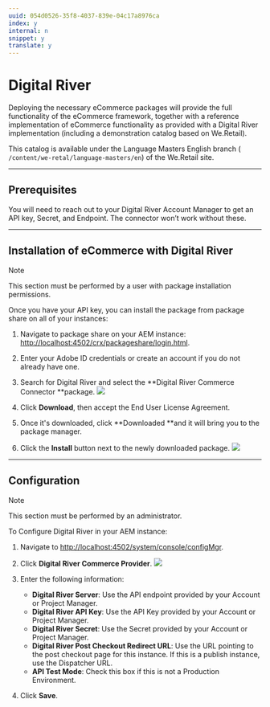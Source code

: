 ```yaml
---
uuid: 054d0526-35f8-4037-839e-04c17a8976ca
index: y
internal: n
snippet: y
translate: y
---
```


# Digital River

Deploying the necessary eCommerce packages will provide the full functionality of the eCommerce framework, together with a reference implementation of eCommerce functionality as provided with a Digital River implementation (including a demonstration catalog based on We.Retail).

This catalog is available under the Language Masters English branch ( `/content/we-retal/language-masters/en`) of the We.Retail site.

---

## Prerequisites
You will need to reach out to your Digital River Account Manager to get an API key, Secret, and Endpoint. The connector won’t work without these.

---

## Installation of eCommerce with Digital River

>[!NOTE]
>
><p>This section must be performed by a user with package installation permissions.</p> 
Once you have your API key, you can install the package from package share on all of your instances:

1. Navigate to package share on your AEM instance: [http://localhost:4502/crx/packageshare/login.html](http://localhost:4502/crx/packageshare/login.html).

1. Enter your Adobe ID credentials or create an account if you do not already have one.

1. Search for Digital River and select the **Digital River Commerce Connector **package.
   ![](assets/chlimage_1.jpeg)
1. Click **Download**, then accept the End User License Agreement.

1. Once it's downloaded, click **Downloaded **and it will bring you to the package manager.

1. Click the **Install** button next to the newly downloaded package.
   ![](assets/chlimage_1.jpeg)

---

## Configuration

>[!NOTE]
>
><p>This section must be performed by an administrator.</p> 
To Configure Digital River in your AEM instance:

1. Navigate to [http://localhost:4502/system/console/configMgr](http://localhost:4502/system/console/configMgr).

1. Click **Digital River Commerce Provider**.
   ![](assets/chlimage_1.jpeg)
1. Enter the following information:

    * **Digital River Server**: Use the API endpoint provided by your Account or Project Manager.    
    * **Digital River API Key**: Use the API Key provided by your Account or Project Manager.    
    * **Digital River Secret**: Use the Secret provided by your Account or Project Manager.    
    * **Digital River Post Checkout Redirect URL**: Use the URL pointing to the post checkout page for this instance. If this is a publish instance, use the Dispatcher URL.    
    * **API Test Mode**: Check this box if this is not a Production Environment.

1. Click **Save**.

